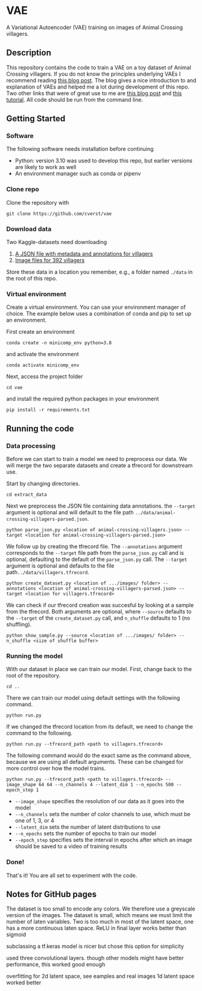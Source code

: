 # VAE
A Variational Autoencoder (VAE) training on images of Animal Crossing villagers.

## Description
This repository contains the code to train a VAE on a toy dataset of Animal Crossing villagers. If you do not know the principles underlying VAEs I recommend reading [this blog post](https://towardsdatascience.com/understanding-variational-autoencoders-vaes-f70510919f73). The blog gives a nice introduction to and explanation of VAEs and helped me a lot during development of this repo. Two other links that were of great use to me are [this blog post](https://towardsdatascience.com/vae-variational-autoencoders-how-to-employ-neural-networks-to-generate-new-images-bdeb216ed2c0) and [this tutorial](https://www.tensorflow.org/tutorials/generative/cvae). All code should be run from the command line.

## Getting Started

### Software
The following software needs installation before continuing
* Python: version 3.10 was used to develop this repo, but earlier versions are likely to work as well
* An environment manager such as conda or pipenv

### Clone repo
Clone the repository with
```
git clone https://github.com/cverst/vae
```

### Download data
Two Kaggle-datasets need downloading
1. [A JSON file with metadata and annotations for villagers](https://www.kaggle.com/datasets/nookipedia/animal-crossing-series-villagers)
2. [Image files for 392 villagers](https://www.kaggle.com/datasets/jahysama/animal-crossing-new-horizons-all-villagers)

Store these data in a location you remember, e.g., a folder named `./data` in the root of this repo.

### Virtual environment
Create a virtual environment. You can use your environment manager of choice. The example below uses a combination of conda and pip to set up an environment.

First create an environment
```
conda create -n minicomp_env python=3.8
```
and activate the environment
```
conda activate minicomp_env
```
Next, access the project folder
```
cd vae
```
and install the required python packages in your environment
```
pip install -r requirements.txt
```

## Running the code

### Data processing
Before we can start to train a model we need to preprocess our data. We will merge the two separate datasets and create a tfrecord for downstream use.

Start by changing directories.
```
cd extract_data
```
Next we preprocess the JSON file containing data annotations. the `--target` argument is optional and will default to the file path `../data/animal-crossing-villagers-parsed.json`.
```
python parse_json.py <location of animal-crossing-villagers.json> --target <location for animal-crossing-villagers-parsed.json>
```
We follow up by creating the tfrecord file. The `--annotations` argument corresponds to the `--target` file path from the `parse_json.py` call and is optional, defaulting to the default of the `parse_json.py` call. The `--target` argument is optional and defaults to the file path`../data/villagers.tfrecord`.
```
python create_dataset.py <location of .../images/ folder> --annotations <location of animal-crossing-villagers-parsed.json> --target <location for villagers.tfrecord>
```
We can check if our tfrecord creation was succesful by looking at a sample from the tfrecord. Both arguments are optional, where `--source` defaults to the `--target` of the `create_dataset.py` call, and `n_shuffle` defaults to 1 (no shuffling).
```
python show_sample.py --source <location of .../images/ folder> --n_shuffle <size of shuffle buffer>
```

### Running the model
With our dataset in place we can train our model. First, change back to the root of the repository.
```
cd ..
```
There we can train our model using default settings with the following command.
```
python run.py
```
If we changed the tfrecord location from its default, we need to change the command to the following.
```
python run.py --tfrecord_path <path to villagers.tfrecord>
```
The following command would do the exact same as the command above, because we are using all default arguments. These can be changed for more control over how the model trains.
```
python run.py --tfrecord_path <path to villagers.tfrecord> --image_shape 64 64 --n_channels 4 --latent_dim 1 --n_epochs 500 --epoch_step 1
```
* `--image_shape` specifies the resolution of our data as it goes into the model
* `--n_channels` sets the number of color channels to use, which must be one of 1, 3, or 4
* `--latent_dim` sets the number of latent distributions to use
* `--n_epochs` sets the number of epochs to train our model
* `--epoch_step` specifies sets the interval in epochs after which an image should be saved to a video of training results 

### Done!
That's it! You are all set to experiment with the code.





## Notes for GitHub pages


The dataset is too small to encode any colors. We therefore use a greyscale version of the images.
The dataset is small, which means we must limit the number of laten variables. Two is too much in most of the latent space, one has a more continuous laten space.
ReLU in final layer works better than sigmoid

subclassing a tf.keras model is nicer but chose this option for simplicity

used three convolutional layers. though other models might have better performance, this worked good enough

overfitting for 2d latent space, see eamples and real images
1d latent space worked better
